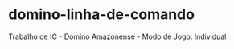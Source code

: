 domino-linha-de-comando
=======================

Trabalho de IC - Domino Amazonense - Modo de Jogo: Individual
